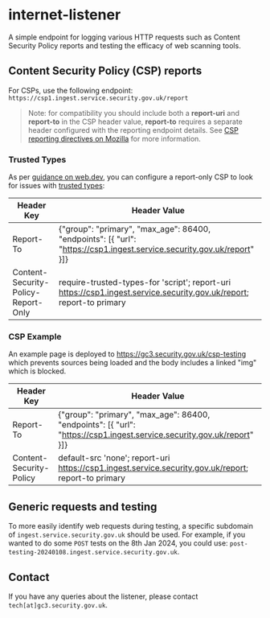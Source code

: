 # internet-listener
A simple endpoint for logging various HTTP requests such as Content Security Policy reports and testing the efficacy of web scanning tools.

## Content Security Policy (CSP) reports
For CSPs, use the following endpoint: `https://csp1.ingest.service.security.gov.uk/report`

> Note: for compatibility you should include both a **report-uri** and **report-to** in the CSP header value, **report-to** requires a separate header configured with the reporting endpoint details. See [CSP reporting directives on Mozilla](https://developer.mozilla.org/en-US/docs/Web/HTTP/Headers/Content-Security-Policy#reporting_directives) for more information.

### Trusted Types

As per [guidance on web.dev](https://web.dev/articles/trusted-types#add_a_report-only_csp_header), you can configure a report-only CSP to look for issues with [trusted types](https://web.dev/articles/trusted-types):

|Header Key|Header Value|
|-|-|
|Report-To|{"group": "primary", "max_age": 86400, "endpoints": [{ "url": "https://csp1.ingest.service.security.gov.uk/report" }]}|
|Content-Security-Policy-Report-Only|require-trusted-types-for 'script'; report-uri https://csp1.ingest.service.security.gov.uk/report; report-to primary|

### CSP Example

An example page is deployed to <https://gc3.security.gov.uk/csp-testing> which prevents sources being loaded and the body includes a linked "img" which is blocked.

|Header Key|Header Value|
|-|-|
|Report-To|{"group": "primary", "max_age": 86400, "endpoints": [{ "url": "https://csp1.ingest.service.security.gov.uk/report" }]}|
|Content-Security-Policy|default-src 'none'; report-uri https://csp1.ingest.service.security.gov.uk/report; report-to primary|

## Generic requests and testing
To more easily identify web requests during testing, a specific subdomain of `ingest.service.security.gov.uk` should be used. For example, if you wanted to do some `POST` tests on the 8th Jan 2024, you could use: `post-testing-20240108.ingest.service.security.gov.uk`.

## Contact
If you have any queries about the listener, please contact `tech[at]gc3.security.gov.uk`.
